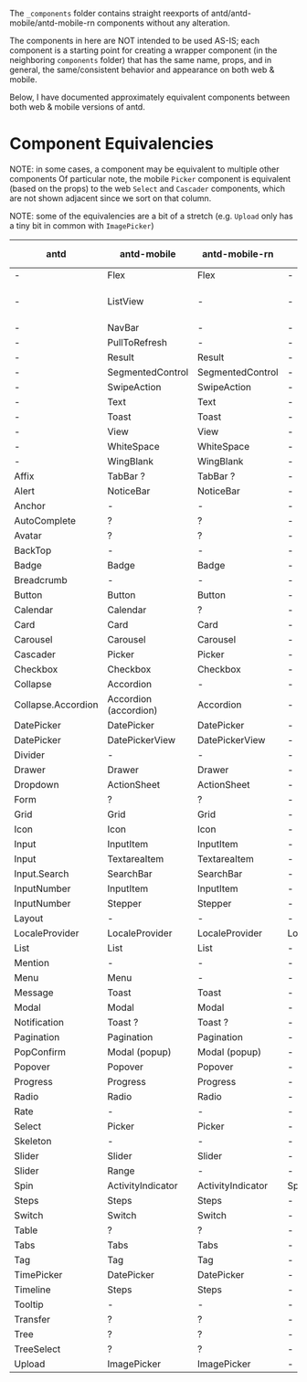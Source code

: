 The `_components` folder contains straight reexports of antd/antd-mobile/antd-mobile-rn components
without any alteration.

The components in here are NOT intended to be used AS-IS; each component is a starting point for
creating a wrapper component (in the neighboring `components` folder) that has the same name, props,
and in general, the same/consistent behavior and appearance on both web & mobile.

Below, I have documented approximately equivalent components between both web & mobile versions of
antd.

# Component Equivalencies

NOTE: in some cases, a component may be equivalent to multiple other components
Of particular note, the mobile `Picker` component is equivalent (based on the props)
to the web `Select` and `Cascader` components, which are not shown adjacent since
we sort on that column.

NOTE: some of the equivalencies are a bit of a stretch
(e.g. `Upload` only has a tiny bit in common with `ImagePicker`)

| antd               | antd-mobile           | antd-mobile-rn    | combined (ours) | notes |
|--------------------|-----------------------|-------------------|-----------------|--------
| -                  | Flex                  | Flex              | -               | -     |
| -                  | ListView              | -                 | -               | Infinite scroll List |
| -                  | NavBar                | -                 | -               | -     |
| -                  | PullToRefresh         | -                 | -               | -     |
| -                  | Result                | Result            | -               | -     |
| -                  | SegmentedControl      | SegmentedControl  | -               | -     |
| -                  | SwipeAction           | SwipeAction       | -               | -     |
| -                  | Text                  | Text              | -               | -     |
| -                  | Toast                 | Toast             | -               | -     |
| -                  | View                  | View              | -               | -     |
| -                  | WhiteSpace            | WhiteSpace        | -               | -     |
| -                  | WingBlank             | WingBlank         | -               | -     |
| Affix              | TabBar ?              | TabBar ?          | -               | -     |
| Alert              | NoticeBar             | NoticeBar         | -               | -     |
| Anchor             | -                     | -                 | -               | -     |
| AutoComplete       | ?                     | ?                 | -               | -     |
| Avatar             | ?                     | ?                 | -               | -     |
| BackTop            | -                     | -                 | -               | -     |
| Badge              | Badge                 | Badge             | -               | -     |
| Breadcrumb         | -                     | -                 | -               | -     |
| Button             | Button                | Button            | -               | -     |
| Calendar           | Calendar              | ?                 | -               | -     |
| Card               | Card                  | Card              | -               | -     |
| Carousel           | Carousel              | Carousel          | -               | -     |
| Cascader           | Picker                | Picker            | -               | -     |
| Checkbox           | Checkbox              | Checkbox          | -               | -     |
| Collapse           | Accordion             | -                 | -               | -     |
| Collapse.Accordion | Accordion (accordion) | Accordion         | -               | -     |
| DatePicker         | DatePicker            | DatePicker        | -               | -     |
| DatePicker         | DatePickerView        | DatePickerView    | -               | -     |
| Divider            | -                     | -                 | -               | -     |
| Drawer             | Drawer                | Drawer            | -               | -     |
| Dropdown           | ActionSheet           | ActionSheet       | -               | -     |
| Form               | ?                     | ?                 | -               | -     |
| Grid               | Grid                  | Grid              | -               | -     |
| Icon               | Icon                  | Icon              | -               | -     |
| Input              | InputItem             | InputItem         | -               | -     |
| Input              | TextareaItem          | TextareaItem      | -               | -     |
| Input.Search       | SearchBar             | SearchBar         | -               | -     |
| InputNumber        | InputItem             | InputItem         | -               | -     |
| InputNumber        | Stepper               | Stepper           | -               | -     |
| Layout             | -                     | -                 | -               | -     |
| LocaleProvider     | LocaleProvider        | LocaleProvider    | LocaleProvider  | -     |
| List               | List                  | List              | -               | -     |
| Mention            | -                     | -                 | -               | -     |
| Menu               | Menu                  | -                 | -               | -     |
| Message            | Toast                 | Toast             | -               | -     |
| Modal              | Modal                 | Modal             | -               | -     |
| Notification       | Toast ?               | Toast ?           | -               | -     |
| Pagination         | Pagination            | Pagination        | -               | -     |
| PopConfirm         | Modal (popup)         | Modal (popup)     | -               | -     |
| Popover            | Popover               | Popover           | -               | -     |
| Progress           | Progress              | Progress          | -               | -     |
| Radio              | Radio                 | Radio             | -               | -     |
| Rate               | -                     | -                 | -               | -     |
| Select             | Picker                | Picker            | -               | -     |
| Skeleton           | -                     | -                 | -               | -     |
| Slider             | Slider                | Slider            | -               | -     |
| Slider             | Range                 | -                 | -               | -     |
| Spin               | ActivityIndicator     | ActivityIndicator | Spinner         | -     |
| Steps              | Steps                 | Steps             | -               | -     |
| Switch             | Switch                | Switch            | -               | -     |
| Table              | ?                     | ?                 | -               | -     |
| Tabs               | Tabs                  | Tabs              | -               | -     |
| Tag                | Tag                   | Tag               | -               | -     |
| TimePicker         | DatePicker            | DatePicker        | -               | -     |
| Timeline           | Steps                 | Steps             | -               | -     |
| Tooltip            | -                     | -                 | -               | -     |
| Transfer           | ?                     | ?                 | -               | -     |
| Tree               | ?                     | ?                 | -               | -     |
| TreeSelect         | ?                     | ?                 | -               | -     |
| Upload             | ImagePicker           | ImagePicker       | -               | -     |

